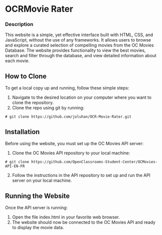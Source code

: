 # **OCRMovie Rater**

### **Description**

This website is a simple, yet effective interface built with HTML, CSS, and JavaScript, without the use of any frameworks. It allows users to browse and explore a curated selection of compelling movies from the OC Movies Database. The website provides functionality to view the best movies, search and filter through the database, and view detailed information about each movie.

## **How to Clone**
To get a local copy up and running, follow these simple steps:

1.   Navigate to the desired location on your computer where you want to clone the repository. 
2.   Clone the repo using git by running:

```
# git clone https://github.com/joluhan/OCR-Movie-Rater.git
```

## **Installation**

Before using the website, you must set up the OC Movies API server:
1.   Clone the OC Movies API repository to your local machine:
```
# git clone https://github.com/OpenClassrooms-Student-Center/OCMovies-API-EN-FR
```
2.   Follow the instructions in the API repository to set up and run the API server on your local machine.

## **Running the Website**

Once the API server is running:
1.   Open the file index.html in your favorite web browser.
2.   The website should now be connected to the OC Movies API and ready to display the movie data.
